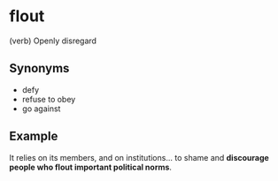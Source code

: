 # flout

(verb) Openly disregard

## Synonyms

+ defy
+ refuse to obey
+ go against

## Example

It relies on its members, and on institutions... to shame and **discourage people who flout important political norms**.
